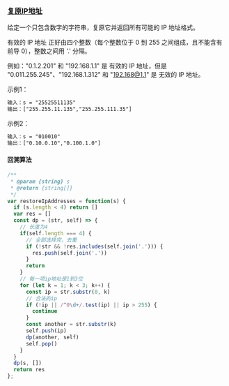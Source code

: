 ### [复原IP地址](https://leetcode-cn.com/problems/restore-ip-addresses/)

给定一个只包含数字的字符串，复原它并返回所有可能的 IP 地址格式。

有效的 IP 地址 正好由四个整数（每个整数位于 0 到 255 之间组成，且不能含有前导 0），整数之间用 '.' 分隔。

例如："0.1.2.201" 和 "192.168.1.1" 是 有效的 IP 地址，但是 "0.011.255.245"、"192.168.1.312" 和 "192.168@1.1" 是 无效的 IP 地址。

示例1：
```html
输入：s = "25525511135"
输出：["255.255.11.135","255.255.111.35"]
```
示例2：
```html
输入：s = "010010"
输出：["0.10.0.10","0.100.1.0"]
```

#### 回溯算法
```javascript
/**
 * @param {string} s
 * @return {string[]}
 */
var restoreIpAddresses = function(s) {
  if (s.length < 4) return []
  var res = []
  const dp = (str, self) => {
    // 长度为4
    if(self.length === 4) {
      // 全部选择完，去重
      if (!str && !res.includes(self.join('.'))) {
        res.push(self.join('.'))
      }
      return
    }
    // 每一项ip地址是1到3位
    for (let k = 1; k < 3; k++) {
      const ip = str.substr(0, k)
      // 合法的ip
      if (!ip || /^0\d+/.test(ip) || ip > 255) {
        continue
      }
      const another = str.substr(k)
      self.push(ip)
      dp(another, self)
      self.pop()
    }
  }
  dp(s, [])
  return res
};
```
